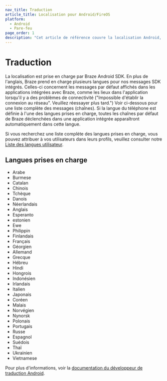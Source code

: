 ```yaml
---
nav_title: Traduction
article_title: Localisation pour Android/FireOS
platform:
  - Android
  - Pare-feu
page_order: 1
description: "Cet article de référence couvre la localisation Android, listant toutes les langues prises en charge par le Brésil."
---
```


# Traduction

La localisation est prise en charge par Braze Android SDK. En plus de l'anglais, Braze prend en charge plusieurs langues pour nos messages SDK intégrés. Celles-ci concernent les messages par défaut affichés dans les applications intégrées avec Braze, comme les lieux dans l'application lorsqu'il y a des problèmes de connectivité ("Impossible d'établir la connexion au réseau". Veuillez réessayer plus tard.") Voir ci-dessous pour une liste complète des messages (chaînes). Si la langue du téléphone est définie à l'une des langues prises en charge, toutes les chaînes par défaut de Braze déclenchées dans une application intégrée apparaîtront automatiquement dans cette langue.

Si vous recherchez une liste complète des langues prises en charge, vous pouvez attribuer à vos utilisateurs dans leurs profils, veuillez consulter notre [Liste des langues utilisateur][1].

## Langues prises en charge

- Arabe
- Burmese
- Catalan
- Chinois
- Tchèque
- Danois
- Néerlandais
- Anglais
- Esperanto
- estonien
- Ewe
- Philippin
- Finlandais
- Français
- Géorgien
- Allemand
- Grecque
- Hébreu
- Hindi
- Hongrois
- Indonésien
- Irlandais
- Italien
- Japonais
- Coréen
- Malais
- Norvégien
- Nynorsk
- Polonais
- Portugais
- Russe
- Espagnol
- Suédois
- Thaï
- Ukrainien
- Vietnamese

Pour plus d'informations, voir la [documentation du développeur de traduction Android][3].

[3]: http://developer.android.com/guide/topics/resources/localization.html
[1]: {{site.baseurl}}/user_guide/data_and_analytics/user_data_collection/language_codes/
